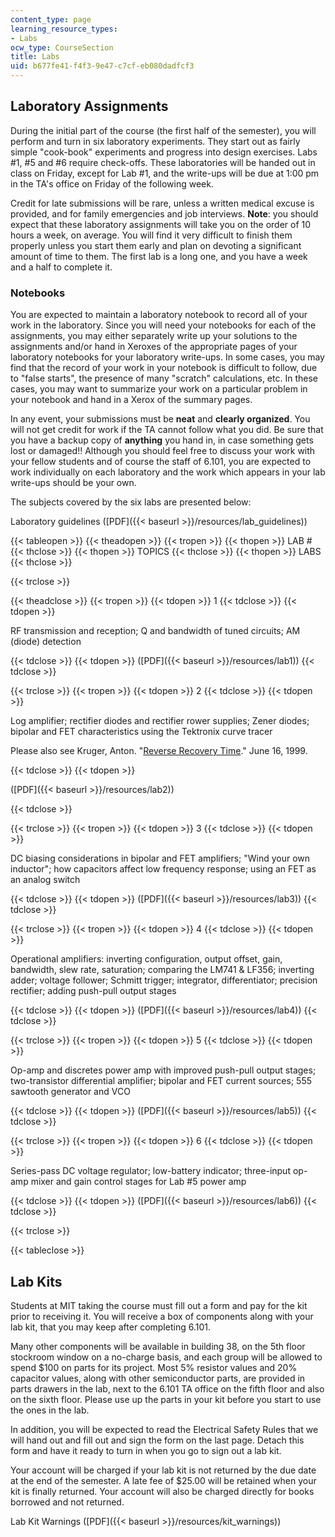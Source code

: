 ```yaml
---
content_type: page
learning_resource_types:
- Labs
ocw_type: CourseSection
title: Labs
uid: b677fe41-f4f3-9e47-c7cf-eb080dadfcf3
---
```


Laboratory Assignments
----------------------

During the initial part of the course (the first half of the semester), you will perform and turn in six laboratory experiments. They start out as fairly simple "cook-book" experiments and progress into design exercises. Labs #1, #5 and #6 require check-offs. These laboratories will be handed out in class on Friday, except for Lab #1, and the write-ups will be due at 1:00 pm in the TA's office on Friday of the following week.

Credit for late submissions will be rare, unless a written medical excuse is provided, and for family emergencies and job interviews. **Note**: you should expect that these laboratory assignments will take you on the order of 10 hours a week, on average. You will find it very difficult to finish them properly unless you start them early and plan on devoting a significant amount of time to them. The first lab is a long one, and you have a week and a half to complete it.

### Notebooks

You are expected to maintain a laboratory notebook to record all of your work in the laboratory. Since you will need your notebooks for each of the assignments, you may either separately write up your solutions to the assignments and/or hand in Xeroxes of the appropriate pages of your laboratory notebooks for your laboratory write-ups. In some cases, you may find that the record of your work in your notebook is difficult to follow, due to "false starts", the presence of many "scratch" calculations, etc. In these cases, you may want to summarize your work on a particular problem in your notebook and hand in a Xerox of the summary pages.

In any event, your submissions must be **neat** and **clearly organized**. You will not get credit for work if the TA cannot follow what you did. Be sure that you have a backup copy of **anything** you hand in, in case something gets lost or damaged!! Although you should feel free to discuss your work with your fellow students and of course the staff of 6.101, you are expected to work individually on each laboratory and the work which appears in your lab write-ups should be your own.

The subjects covered by the six labs are presented below:

Laboratory guidelines ([PDF]({{< baseurl >}}/resources/lab_guidelines))

{{< tableopen >}}
{{< theadopen >}}
{{< tropen >}}
{{< thopen >}}
LAB #
{{< thclose >}}
{{< thopen >}}
TOPICS
{{< thclose >}}
{{< thopen >}}
LABS
{{< thclose >}}

{{< trclose >}}

{{< theadclose >}}
{{< tropen >}}
{{< tdopen >}}
1
{{< tdclose >}}
{{< tdopen >}}


RF transmission and reception; Q and bandwidth of tuned circuits; AM (diode) detection


{{< tdclose >}}
{{< tdopen >}}
([PDF]({{< baseurl >}}/resources/lab1))
{{< tdclose >}}

{{< trclose >}}
{{< tropen >}}
{{< tdopen >}}
2
{{< tdclose >}}
{{< tdopen >}}


Log amplifier; rectifier diodes and rectifier rower supplies; Zener diodes; bipolar and FET characteristics using the Tektronix curve tracer

Please also see Kruger, Anton. "[Reverse Recovery Time](http://www.maximintegrated.com/glossary/definitions.mvp/term/Reverse%20Recovery%20Time/gpk/1015)." June 16, 1999.


{{< tdclose >}}
{{< tdopen >}}


([PDF]({{< baseurl >}}/resources/lab2))


{{< tdclose >}}

{{< trclose >}}
{{< tropen >}}
{{< tdopen >}}
3
{{< tdclose >}}
{{< tdopen >}}


DC biasing considerations in bipolar and FET amplifiers; "Wind your own inductor"; how capacitors affect low frequency response; using an FET as an analog switch


{{< tdclose >}}
{{< tdopen >}}
([PDF]({{< baseurl >}}/resources/lab3))
{{< tdclose >}}

{{< trclose >}}
{{< tropen >}}
{{< tdopen >}}
4
{{< tdclose >}}
{{< tdopen >}}


Operational amplifiers: inverting configuration, output offset, gain, bandwidth, slew rate, saturation; comparing the LM741 & LF356; inverting adder; voltage follower; Schmitt trigger; integrator, differentiator; precision rectifier; adding push-pull output stages


{{< tdclose >}}
{{< tdopen >}}
([PDF]({{< baseurl >}}/resources/lab4))
{{< tdclose >}}

{{< trclose >}}
{{< tropen >}}
{{< tdopen >}}
5
{{< tdclose >}}
{{< tdopen >}}


Op-amp and discretes power amp with improved push-pull output stages; two-transistor differential amplifier; bipolar and FET current sources; 555 sawtooth generator and VCO


{{< tdclose >}}
{{< tdopen >}}
([PDF]({{< baseurl >}}/resources/lab5))
{{< tdclose >}}

{{< trclose >}}
{{< tropen >}}
{{< tdopen >}}
6
{{< tdclose >}}
{{< tdopen >}}


Series-pass DC voltage regulator; low-battery indicator; three-input op-amp mixer and gain control stages for Lab #5 power amp


{{< tdclose >}}
{{< tdopen >}}
([PDF]({{< baseurl >}}/resources/lab6))
{{< tdclose >}}

{{< trclose >}}

{{< tableclose >}}

Lab Kits
--------

Students at MIT taking the course must fill out a form and pay for the kit prior to receiving it. You will receive a box of components along with your lab kit, that you may keep after completing 6.101.

Many other components will be available in building 38, on the 5th floor stockroom window on a no-charge basis, and each group will be allowed to spend $100 on parts for its project. Most 5% resistor values and 20% capacitor values, along with other semiconductor parts, are provided in parts drawers in the lab, next to the 6.101 TA office on the fifth floor and also on the sixth floor. Please use up the parts in your kit before you start to use the ones in the lab.

In addition, you will be expected to read the Electrical Safety Rules that we will hand out and fill out and sign the form on the last page. Detach this form and have it ready to turn in when you go to sign out a lab kit.

Your account will be charged if your lab kit is not returned by the due date at the end of the semester. A late fee of $25.00 will be retained when your kit is finally returned. Your account will also be charged directly for books borrowed and not returned.

Lab Kit Warnings ([PDF]({{< baseurl >}}/resources/kit_warnings))